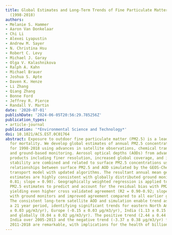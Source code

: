 ```yaml
---
title: Global Estimates and Long-Term Trends of Fine Particulate Matter Concentrations
  (1998-2018)
authors:
- Melanie S. Hammer
- Aaron Van Donkelaar
- Chi Li
- Alexei Lyapustin
- Andrew M. Sayer
- N. Christina Hsu
- Robert C. Levy
- Michael J. Garay
- Olga V. Kalashnikova
- Ralph A. Kahn
- Michael Brauer
- Joshua S. Apte
- Daven K. Henze
- Li Zhang
- Qiang Zhang
- Bonne Ford
- Jeffrey R. Pierce
- Randall V. Martin
date: '2020-07-01'
publishDate: '2024-06-05T20:56:29.785256Z'
publication_types:
- article-journal
publication: '*Environmental Science and Technology*'
doi: 10.1021/ACS.EST.0C01764
abstract: Exposure to outdoor fine particulate matter (PM2.5) is a leading risk factor
  for mortality. We develop global estimates of annual PM2.5 concentrations and trends
  for 1998-2018 using advances in satellite observations, chemical transport modeling,
  and ground-based monitoring. Aerosol optical depths (AODs) from advanced satellite
  products including finer resolution, increased global coverage, and improved long-term
  stability are combined and related to surface PM2.5 concentrations using geophysical
  relationships between surface PM2.5 and AOD simulated by the GEOS-Chem chemical
  transport model with updated algorithms. The resultant annual mean geophysical PM2.5
  estimates are highly consistent with globally distributed ground monitors (R2 =
  0.81; slope = 0.90). Geographically weighted regression is applied to the geophysical
  PM2.5 estimates to predict and account for the residual bias with PM2.5 monitors,
  yielding even higher cross validated agreement (R2 = 0.90-0.92; slope = 0.90-0.97)
  with ground monitors and improved agreement compared to all earlier global estimates.
  The consistent long-term satellite AOD and simulation enable trend assessment over
  a 21 year period, identifying significant trends for eastern North America (-0.28
  ± 0.03 μg/m3/yr), Europe (-0.15 ± 0.03 μg/m3/yr), India (1.13 ± 0.15 μg/m3/yr),
  and globally (0.04 ± 0.02 μg/m3/yr). The positive trend (2.44 ± 0.44 μg/m3/yr) for
  India over 2005-2013 and the negative trend (-3.37 ± 0.38 μg/m3/yr) for China over
  2011-2018 are remarkable, with implications for the health of billions of people.
---
```

